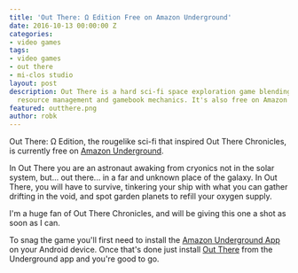 ```yaml
---
title: 'Out There: Ω Edition Free on Amazon Underground'
date: 2016-10-13 00:00:00 Z
categories:
- video games
tags:
- video games
- out there
- mi-clos studio
layout: post
description: Out There is a hard sci-fi space exploration game blending roguelike,
  resource management and gamebook mechanics. It's also free on Amazon Underground.
featured: outthere.png
author: robk
---
```


Out There: Ω Edition, the rougelike sci-fi that inspired Out There Chronicles, is currently free on [Amazon Underground](http://miclos.us7.list-manage1.com/track/click?u=0342687b8b29c92bc2a5ab0a3&id=9bbc5836e5&e=c0f8783cab).

In Out There you are an astronaut awaking from cryonics not in the solar system, but... out there... in a far and unknown place of the galaxy. In Out There, you will have to survive, tinkering your ship with what you can gather drifting in the void, and spot garden planets to refill your oxygen supply.

I'm a huge fan of Out There Chronicles, and will be giving this one a shot as soon as I can.

To snag the game you'll first need to install the [Amazon Underground App](http://miclos.us7.list-manage.com/track/click?u=0342687b8b29c92bc2a5ab0a3&id=4f3be2def5&e=c0f8783cab) on your Android device. Once that's done just install [Out There](http://miclos.us7.list-manage.com/track/click?u=0342687b8b29c92bc2a5ab0a3&id=f1287fabb7&e=c0f8783cab) from the Underground app and you're good to go.
